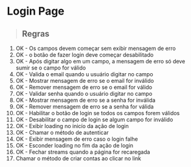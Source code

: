 # Login Page

> ## Regras
1. OK - Os campos devem começar sem exibir mensagem de erro
2. OK - o botão de fazer login deve começar desabilitado
3. OK - Após digitar algo em um campo, a mensagem de erro só deve sumir se o campo for válido
4. OK - Valida o email quando u usuário digitar no campo
5. OK - Mostrar mensagem de erro se o email for inválido
6. OK - Remover mensagem de erro se o email for válido
7. OK - Validar senha quando o usuário digitar no campo
8. OK - Mostrar mensagem de erro se a senha for inválida
9. OK - Remover mensagem de erro se a senha for válida
10. OK - Habilitar o botão de login se todos os campos forem válidos
11. OK - Desabilitar o campo de login se algum campo for inválido
12. OK - Exibir loading no inicío da ação de login
13. OK - Chamar o método de autenticar
14. OK - Exibir mensagem de erro caso o login falhe
15. OK - Esconder loading no fim da ação de login
16. OK - Fechar streams quando a página for recaregada
17. Chamar o método de criar contas ao clicar no link